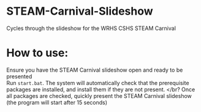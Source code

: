 # STEAM-Carnival-Slideshow
Cycles through the slideshow for the WRHS CSHS STEAM Carnival

# How to use:
Ensure you have the STEAM Carnival slideshow open and ready to be presented </br>
Run `start.bat`. The system will automatically check that the prerequisite packages are installed, and install them if they are not present. </br?
Once all packages are checked, quickly present the STEAM Carnival slideshow (the program will start after 15 seconds)

